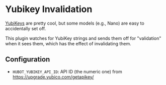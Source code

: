 # Yubikey Invalidation

[YubiKeys](https://www.yubico.com/products/yubikey-hardware/yubikey/) are
pretty cool, but some models (e.g., Nano) are easy to accidentally set off.

This plugin watches for YubiKey strings and sends them off for "validation"
when it sees them, which has the effect of invalidating them.

## Configuration

* `HUBOT_YUBIKEY_API_ID`: API ID (the numeric one) from
  <https://upgrade.yubico.com/getapikey/>
